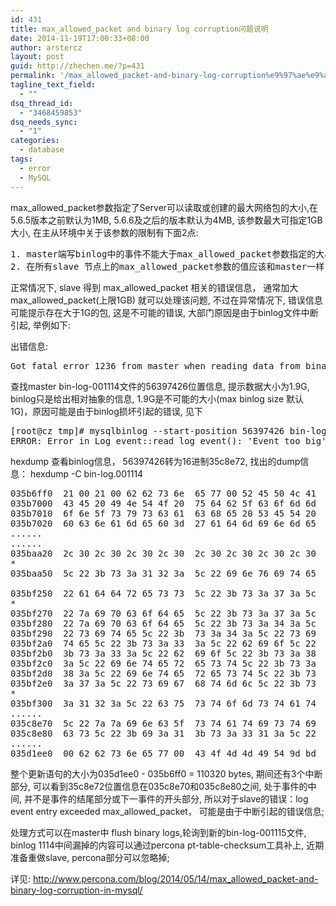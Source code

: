 ```yaml
---
id: 431
title: max_allowed_packet and binary log corruption问题说明
date: 2014-11-19T17:00:33+08:00
author: arstercz
layout: post
guid: http://zhechen.me/?p=431
permalink: '/max_allowed_packet-and-binary-log-corruption%e9%97%ae%e9%a2%98%e8%af%b4%e6%98%8e/'
tagline_text_field:
  - ""
dsq_thread_id:
  - "3468459853"
dsq_needs_sync:
  - "1"
categories:
  - database
tags:
  - error
  - MySQL
---
```

max_allowed_packet参数指定了Server可以读取或创建的最大网络包的大小,在5.6.5版本之前默认为1MB, 5.6.6及之后的版本默认为4MB, 该参数最大可指定1GB大小, 在主从环境中关于该参数的限制有下面2点:
<pre>
1. master端写binlog中的事件不能大于max_allowed_packet参数指定的大小;
2. 在所有slave 节点上的max_allowed_packet参数的值应该和master一样;
</pre>
正常情况下, slave 得到 max_allowed_packet 相关的错误信息， 通常加大max_allowed_packet(上限1GB) 就可以处理该问题, 不过在异常情况下, 错误信息可能提示存在大于1G的包, 这是不可能的错误, 大部门原因是由于binlog文件中断引起, 举例如下:
<!--more-->


出错信息:
<pre>
Got fatal error 1236 from master when reading data from binary log: 'log event entry exceeded max_allowed_packet; Increase max_allowed_packet on master; the first event 'bin-log.001114' at 56397426'
</pre>
查找master bin-log-001114文件的56397426位置信息, 提示数据大小为1.9G, binlog只是给出相对抽象的信息, 1.9G是不可能的大小(max binlog size 默认1G)，原因可能是由于binlog损坏引起的错误, 见下
<pre>
[root@cz tmp]# mysqlbinlog --start-position 56397426 bin-log.001114 >/tmp/114.log
ERROR: Error in Log_event::read_log_event(): 'Event too big', data_len: 1953720692, event_type: 99
</pre>

hexdump 查看binlog信息， 56397426转为16进制35c8e72, 找出的dump信息：
hexdump -C bin-log.001114 
<pre>
035b6ff0  21 00 21 00 62 62 73 6e  65 77 00 52 45 50 4c 41  |!.!.bbsnew.REPLA|
035b7000  43 45 20 49 4e 54 4f 20  75 64 62 5f 63 6f 6d 6d  |CE INTO udb_comm|
035b7010  6f 6e 5f 73 79 73 63 61  63 68 65 20 53 45 54 20  |on_syscache SET |
035b7020  60 63 6e 61 6d 65 60 3d  27 61 64 6d 69 6e 6d 65  |`cname`='adminme|
......
......
035baa20  2c 30 2c 30 2c 30 2c 30  2c 30 2c 30 2c 30 2c 30  |,0,0,0,0,0,0,0,0|
*
035baa50  5c 22 3b 73 3a 31 32 3a  5c 22 69 6e 76 69 74 65  |\";s:12:\"invite|

035bf250  22 61 64 64 72 65 73 73  5c 22 3b 73 3a 37 3a 5c  |"address\";s:7:\|
*
035bf270  22 7a 69 70 63 6f 64 65  5c 22 3b 73 3a 37 3a 5c  |"zipcode\";s:7:\|
035bf280  22 7a 69 70 63 6f 64 65  5c 22 3b 73 3a 34 3a 5c  |"zipcode\";s:4:\|
035bf290  22 73 69 74 65 5c 22 3b  73 3a 34 3a 5c 22 73 69  |"site\";s:4:\"si|
035bf2a0  74 65 5c 22 3b 73 3a 33  3a 5c 22 62 69 6f 5c 22  |te\";s:3:\"bio\"|
035bf2b0  3b 73 3a 33 3a 5c 22 62  69 6f 5c 22 3b 73 3a 38  |;s:3:\"bio\";s:8|
035bf2c0  3a 5c 22 69 6e 74 65 72  65 73 74 5c 22 3b 73 3a  |:\"interest\";s:|
035bf2d0  38 3a 5c 22 69 6e 74 65  72 65 73 74 5c 22 3b 73  |8:\"interest\";s|
035bf2e0  3a 37 3a 5c 22 73 69 67  68 74 6d 6c 5c 22 3b 73  |:7:\"sightml\";s|
*
035bf300  3a 31 32 3a 5c 22 63 75  73 74 6f 6d 73 74 61 74  |:12:\"customstat|
......
035c8e70  5c 22 7a 7a 69 6e 63 5f  73 74 61 74 69 73 74 69  |\"zzinc_statisti|
035c8e80  63 73 5c 22 3b 69 3a 31  3b 73 3a 33 31 3a 5c 22  |cs\";i:1;s:31:\"|
......
035d1ee0  00 62 62 73 6e 65 77 00  43 4f 4d 4d 49 54 9d bd  |.bbsnew.COMMIT..|
</pre>
整个更新语句的大小为035d1ee0 - 035b6ff0 = 110320 bytes, 期间还有3个中断部分, 可以看到35c8e72位置信息在035c8e70和035c8e80之间, 处于事件的中间, 并不是事件的结尾部分或下一事件的开头部分, 所以对于slave的错误：log event entry exceeded max_allowed_packet， 可能是由于中断引起的错误信息;

处理方式可以在master中 flush binary logs,轮询到新的bin-log-001115文件, binlog 1114中间漏掉的内容可以通过percona pt-table-checksum工具补上, 近期准备重做slave, percona部分可以忽略掉;

详见: <a href="http://www.percona.com/blog/2014/05/14/max_allowed_packet-and-binary-log-corruption-in-mysql/"><font color="green">http://www.percona.com/blog/2014/05/14/max_allowed_packet-and-binary-log-corruption-in-mysql/</font></a>